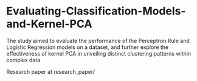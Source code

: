 # Evaluating-Classification-Models-and-Kernel-PCA
The study aimed to evaluate the performance of the Perceptron Rule and Logistic
Regression models on a dataset, and further explore the effectiveness of kernel PCA in unveiling
distinct clustering patterns within complex data.

Research paper at research_paper/